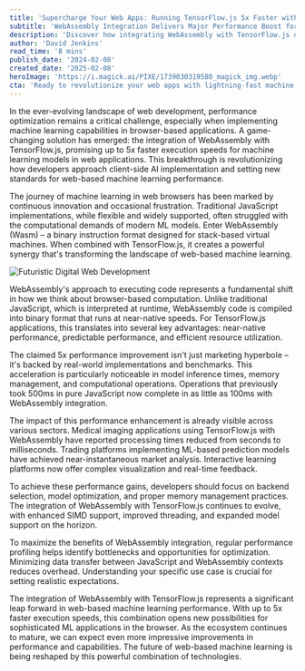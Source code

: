 ```yaml
---
title: 'Supercharge Your Web Apps: Running TensorFlow.js 5x Faster with WebAssembly in 2024'
subtitle: 'WebAssembly Integration Delivers Major Performance Boost for Browser-Based Machine Learning'
description: 'Discover how integrating WebAssembly with TensorFlow.js delivers up to 5x faster execution speeds for machine learning models in web applications, revolutionizing client-side AI implementation and setting new standards for web-based ML performance.'
author: 'David Jenkins'
read_time: '8 mins'
publish_date: '2024-02-08'
created_date: '2025-02-08'
heroImage: 'https://i.magick.ai/PIXE/1739030319580_magick_img.webp'
cta: 'Ready to revolutionize your web apps with lightning-fast machine learning? Follow us on LinkedIn for the latest insights on WebAssembly, TensorFlow.js, and cutting-edge web development techniques.'
---
```


In the ever-evolving landscape of web development, performance optimization remains a critical challenge, especially when implementing machine learning capabilities in browser-based applications. A game-changing solution has emerged: the integration of WebAssembly with TensorFlow.js, promising up to 5x faster execution speeds for machine learning models in web applications. This breakthrough is revolutionizing how developers approach client-side AI implementation and setting new standards for web-based machine learning performance.

The journey of machine learning in web browsers has been marked by continuous innovation and occasional frustration. Traditional JavaScript implementations, while flexible and widely supported, often struggled with the computational demands of modern ML models. Enter WebAssembly (Wasm) – a binary instruction format designed for stack-based virtual machines. When combined with TensorFlow.js, it creates a powerful synergy that's transforming the landscape of web-based machine learning.

![Futuristic Digital Web Development](https://i.magick.ai/PIXE/1739030319584_magick_img.webp)

WebAssembly's approach to executing code represents a fundamental shift in how we think about browser-based computation. Unlike traditional JavaScript, which is interpreted at runtime, WebAssembly code is compiled into binary format that runs at near-native speeds. For TensorFlow.js applications, this translates into several key advantages: near-native performance, predictable performance, and efficient resource utilization.

The claimed 5x performance improvement isn't just marketing hyperbole – it's backed by real-world implementations and benchmarks. This acceleration is particularly noticeable in model inference times, memory management, and computational operations. Operations that previously took 500ms in pure JavaScript now complete in as little as 100ms with WebAssembly integration.

The impact of this performance enhancement is already visible across various sectors. Medical imaging applications using TensorFlow.js with WebAssembly have reported processing times reduced from seconds to milliseconds. Trading platforms implementing ML-based prediction models have achieved near-instantaneous market analysis. Interactive learning platforms now offer complex visualization and real-time feedback.

To achieve these performance gains, developers should focus on backend selection, model optimization, and proper memory management practices. The integration of WebAssembly with TensorFlow.js continues to evolve, with enhanced SIMD support, improved threading, and expanded model support on the horizon.

To maximize the benefits of WebAssembly integration, regular performance profiling helps identify bottlenecks and opportunities for optimization. Minimizing data transfer between JavaScript and WebAssembly contexts reduces overhead. Understanding your specific use case is crucial for setting realistic expectations.

The integration of WebAssembly with TensorFlow.js represents a significant leap forward in web-based machine learning performance. With up to 5x faster execution speeds, this combination opens new possibilities for sophisticated ML applications in the browser. As the ecosystem continues to mature, we can expect even more impressive improvements in performance and capabilities. The future of web-based machine learning is being reshaped by this powerful combination of technologies.